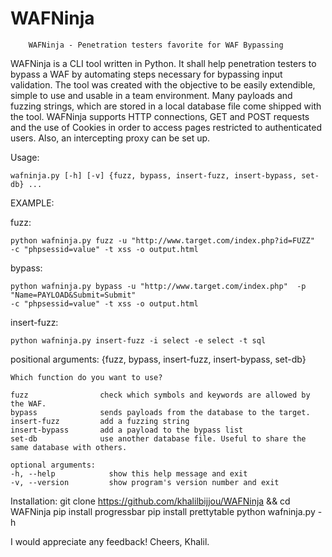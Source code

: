 # WAFNinja

	    WAFNinja - Penetration testers favorite for WAF Bypassing


WAFNinja is a CLI tool written in Python. It shall help penetration testers to bypass a WAF by
automating steps necessary for bypassing input validation. The tool was created with the objective
to be easily extendible, simple to use and usable in a team environment. Many payloads and
fuzzing strings, which are stored in a local database file come shipped with the tool. WAFNinja
supports HTTP connections, GET and POST requests and the use of Cookies in order to access
pages restricted to authenticated users. Also, an intercepting proxy can be set up.

Usage: 

	wafninja.py [-h] [-v] {fuzz, bypass, insert-fuzz, insert-bypass, set-db} ...

    
EXAMPLE:

fuzz:
	
	python wafninja.py fuzz -u "http://www.target.com/index.php?id=FUZZ" 
	-c "phpsessid=value" -t xss -o output.html 

bypass:
	
	python wafninja.py bypass -u "http://www.target.com/index.php"  -p "Name=PAYLOAD&Submit=Submit"         
	-c "phpsessid=value" -t xss -o output.html

insert-fuzz:

	python wafninja.py insert-fuzz -i select -e select -t sql

positional arguments:
  {fuzz, bypass, insert-fuzz, insert-bypass, set-db}
                        
    Which function do you want to use?
                        
    fuzz                check which symbols and keywords are allowed by the WAF.
    bypass              sends payloads from the database to the target.
    insert-fuzz         add a fuzzing string
    insert-bypass       add a payload to the bypass list
    set-db              use another database file. Useful to share the same database with others.

    optional arguments:
    -h, --help            show this help message and exit
    -v, --version         show program's version number and exit

Installation:
	git clone https://github.com/khalilbijjou/WAFNinja && cd WAFNinja
	pip install progressbar
	pip install prettytable
	python wafninja.py -h

I would appreciate any feedback! Cheers, Khalil.
